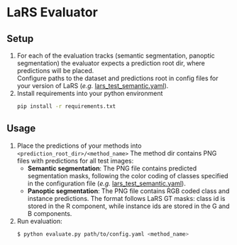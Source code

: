 # LaRS Evaluator

## Setup

1. For each of the evaluation tracks (semantic segmentation, panoptic segmentation) the evaluator expects a prediction root dir, where predictions will be placed.  
Configure paths to the dataset and predictions root in config files for your version of LaRS (*e.g.* [lars_test_semantic.yaml](configs/v0.9.3/lars_test_semantic.yaml)).
2. Install requirements into your python environment
    ```bash
    pip install -r requirements.txt
    ```

## Usage

1. Place the predictions of your methods into `<prediction_root_dir>/<method_name>`
    The method dir contains PNG files with predictions for all test images:
    - **Semantic segmentation**: The PNG file contains predicted segmentation masks, following the color coding of classes specified in the configuration file (*e.g.* [lars_test_semantic.yaml](configs/v0.9.3/lars_test_semantic.yaml)).
    - **Panoptic segmentation**: The PNG file contains RGB coded class and instance predictions. The format follows LaRS GT masks: class id is stored in the R component, while instance ids are stored in the G and B components. 
2. Run evaluation:
    ```bash
    $ python evaluate.py path/to/config.yaml <method_name>
    ```
